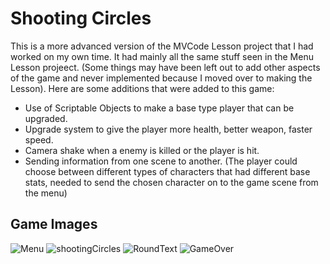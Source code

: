 # Shooting Circles

This is a more advanced version of the MVCode Lesson project that I had worked on my own time. It had mainly all the same stuff seen in the Menu Lesson projeect. (Some things may have been left out to add other aspects of the game and never implemented because I moved over to making the Lesson). Here are some additions that were added to this game:

- Use of Scriptable Objects to make a base type player that can be upgraded.
- Upgrade system to give the player more health, better weapon, faster speed.
- Camera shake when a enemy is killed or the player is hit.
- Sending information from one scene to another. (The player could choose between different types of characters that had different base stats, needed to send the chosen character on to the game scene from the menu)


## Game Images
![Menu](https://github.com/marsh189/MVCode-Work/assets/11845697/7a7f51ff-d234-48d6-82d9-604c6b1f8aef)
![shootingCircles](https://github.com/marsh189/MVCode-Work/assets/11845697/1b3a72e3-810b-4939-8010-b91ce9ba4e67)
![RoundText](https://github.com/marsh189/MVCode-Work/assets/11845697/7ed99de3-ab74-4767-9538-15c100608bc3)
![GameOver](https://github.com/marsh189/MVCode-Work/assets/11845697/2311172a-35e3-428f-8bc6-ef2a3300e424)
